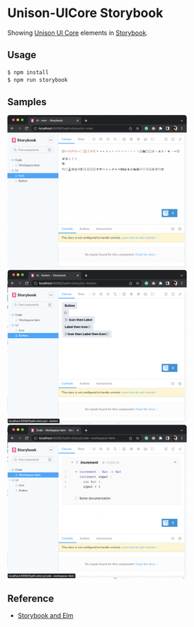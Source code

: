 # Unison-UICore Storybook

Showing [Unison UI Core](https://github.com/unisonweb/ui-core) elements in [Storybook](https://storybook.js.org/).

## Usage

```sh
$ npm install
$ npm run storybook
```

## Samples

<img width="405" src="./doc/UICore-Storybook-Icon.png">
<img width="405" src="./doc/UICore-Storybook-Button.png">
<img width="405" src="./doc/UICore-Storybook-WorkspaceItem.png">

## Reference

- [Storybook and Elm](https://orangesodium.cc/ui/elm/2022/04/06/storybook-and-elm.html)
